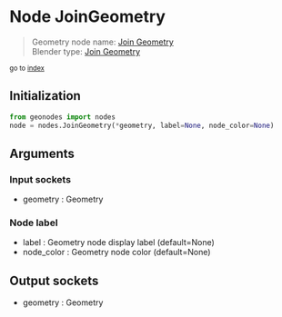 
# Node JoinGeometry

> Geometry node name: [Join Geometry](https://docs.blender.org/manual/en/latest/modeling/geometry_nodes/geometry/join_geometry.html)<br>
  Blender type: [Join Geometry](https://docs.blender.org/api/current/bpy.types.GeometryNodeJoinGeometry.html)
  
<sub>go to [index](index.md)</sub>

## Initialization

```python
from geonodes import nodes
node = nodes.JoinGeometry(*geometry, label=None, node_color=None)
```



## Arguments


### Input sockets

- geometry : <m> Geometry

### Node label

- label : Geometry node display label (default=None)
- node_color : Geometry node color (default=None)

## Output sockets

- geometry : Geometry
